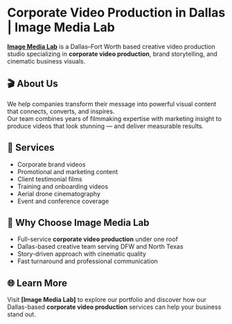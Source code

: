 # Corporate Video Production in Dallas | Image Media Lab

**[Image Media Lab](https://www.imagemedialab.com)** is a Dallas–Fort Worth based creative video production studio specializing in **corporate video production**, brand storytelling, and cinematic business visuals.

## 🎬 About Us
We help companies transform their message into powerful visual content that connects, converts, and inspires.  
Our team combines years of filmmaking expertise with marketing insight to produce videos that look stunning — and deliver measurable results.

## 📍 Services
- Corporate brand videos  
- Promotional and marketing content  
- Client testimonial films  
- Training and onboarding videos  
- Aerial drone cinematography  
- Event and conference coverage  

## 🧠 Why Choose Image Media Lab
- Full-service **corporate video production** under one roof  
- Dallas-based creative team serving DFW and North Texas  
- Story-driven approach with cinematic quality  
- Fast turnaround and professional communication  

## 🌐 Learn More
Visit **[Image Media Lab]** to explore our portfolio and discover how our Dallas-based **corporate video production** services can help your business stand out.
